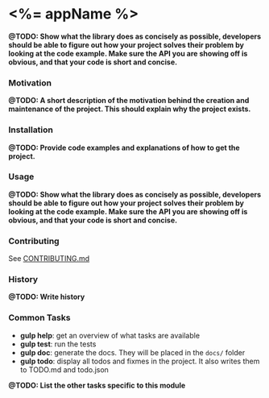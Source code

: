# <%= appName %>

**@TODO: Show what the library does as concisely as possible, developers should be able to figure out how your project solves their problem by looking at the code example. Make sure the API you are showing off is obvious, and that your code is short and concise.**

### Motivation

**@TODO: A short description of the motivation behind the creation and maintenance of the project. This should explain why the project exists.**

### Installation

**@TODO: Provide code examples and explanations of how to get the project.**

### Usage

**@TODO: Show what the library does as concisely as possible, developers should be able to figure out how your project solves their problem by looking at the code example. Make sure the API you are showing off is obvious, and that your code is short and concise.**

### Contributing

See [CONTRIBUTING.md](../master/CONTRIBUTING.md)

### History

**@TODO: Write history**

### Common Tasks

* **gulp help**: get an overview of what tasks are available
* **gulp test**: run the tests
* **gulp doc**: generate the docs. They will be placed in the `docs/` folder
* **gulp todo**: display all todos and fixmes in the project. It also writes them to TODO.md and todo.json

**@TODO: List the other tasks specific to this module**
